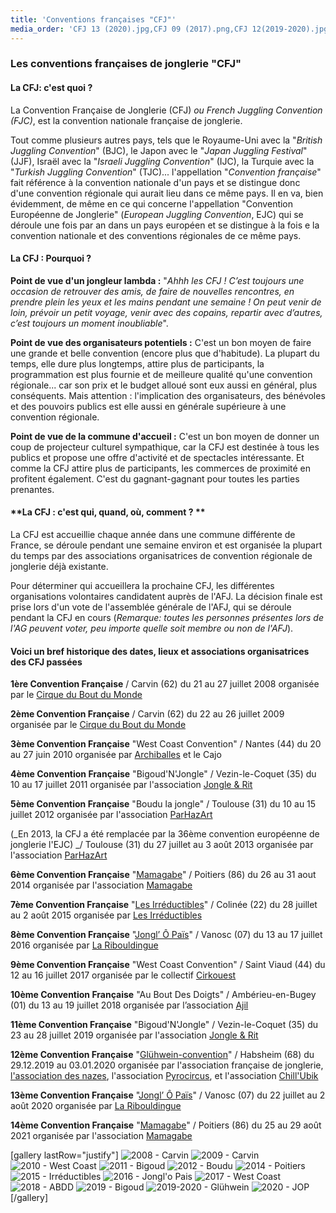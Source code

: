 ```yaml
---
title: 'Conventions françaises "CFJ"'
media_order: 'CFJ 13 (2020).jpg,CFJ 09 (2017).png,CFJ 12(2019-2020).jpg,CFJ 10(2018).jpg,CFJ 05 (2012).jpg,CFJ 08 (2016).jpg,CFJ 07(2015).jpg,CFJ 11 (2019).jpg,CFJ 06 (2014).jpg,CFJ 01(2008).jpg,CFJ 03(2010).jpg,CFJ 04 (2011).jpg,CFJ 02(2009).jpg'
---
```


### Les conventions françaises de jonglerie "CFJ"

#### **La CFJ: c'est quoi  ?**

La Convention Française de Jonglerie (CFJ) _ou French Juggling Convention (FJC)_, est la convention nationale française de jonglerie.

Tout comme plusieurs autres pays, tels que le Royaume-Uni avec la "_British Juggling Convention_" (BJC), le Japon avec le "_Japan Juggling Festival_" (JJF), Israël avec la "_Israeli Juggling Convention_" (IJC),  la Turquie avec la "_Turkish Juggling Convention_" (TJC)... l'appellation "_Convention française_" fait référence à la convention nationale d'un pays et se distingue donc d'une convention régionale qui aurait lieu dans ce même pays. 
Il en va, bien évidemment, de même en ce qui concerne l'appellation "Convention Européenne de Jonglerie" (_European Juggling Convention_, EJC) qui se déroule une fois par an dans un pays européen et se distingue à la fois e la convention nationale et des conventions régionales de ce même pays.
 
#### **La CFJ : Pourquoi ?**

**Point de vue d'un jongleur lambda :**
"_Ahhh les CFJ ! C’est toujours une occasion de retrouver des amis, de faire de nouvelles rencontres, en prendre plein les yeux et les mains pendant une semaine ! On peut venir de loin, prévoir un petit voyage, venir avec des copains, repartir avec d’autres, c’est toujours un moment inoubliable_".

**Point de vue des organisateurs potentiels :**
C'est un bon moyen de faire une grande et belle convention (encore plus que d'habitude). La plupart du temps, elle dure plus longtemps, attire plus de participants, la programmation est plus fournie et de meilleure qualité qu'une convention régionale... car son prix et le budget alloué sont eux aussi en général, plus conséquents. Mais attention : l'implication des organisateurs, des bénévoles et des pouvoirs publics est elle aussi en générale supérieure à une convention régionale.

**Point de vue de la commune d'accueil :**
C'est un bon moyen de donner un coup de projecteur culturel sympathique, car la CFJ est destinée à tous les publics et propose une offre d'activité et de spectacles intéressante. Et comme la CFJ attire plus de participants, les commerces de proximité en profitent également. C'est du gagnant-gagnant pour toutes les parties prenantes.

#### **La CFJ : c'est qui, quand, où, comment ?  **

La CFJ est accueillie chaque année dans une commune différente de France, se déroule pendant une semaine environ et est organisée la plupart du temps par des associations organisatrices de convention régionale de jonglerie déjà existante.

Pour déterminer qui accueillera la prochaine CFJ, les différentes organisations volontaires candidatent auprès de l'AFJ. La décision finale est prise lors d'un vote de l'assemblée générale de l'AFJ, qui se déroule pendant la CFJ en cours (_Remarque: toutes les personnes présentes lors de l'AG peuvent voter, peu importe quelle soit membre ou non de l'AFJ_).


#### **Voici un bref historique des dates, lieux et associations organisatrices des CFJ passées**

**1ère Convention Française** / Carvin (62)
du 21 au 27 juillet 2008
organisée par le [Cirque du Bout du Monde](http://lecirqueduboutdumonde.fr/) 

**2ème Convention Française** / Carvin (62)
du 22 au 26 juillet 2009
organisée par le [Cirque du Bout du Monde](http://lecirqueduboutdumonde.fr/)

**3ème Convention Française** "West Coast Convention" / Nantes (44)
du 20 au 27 juin 2010
organisée par [Archiballes](http://archiballes.free.fr/v2/?page=sommaire&id_rubrique=1) et le Cajo
	
**4ème Convention Française** "Bigoud'N'Jongle" / Vezin-le-Coquet (35)
du 10 au 17 juillet 2011 
organisée par l'association [Jongle & Rit](https://jongleetrit.wordpress.com/)

**5ème Convention Française** "Boudu la jongle" / Toulouse (31)
du 10 au 15 juillet 2012
organisée par l'association [ParHazArt](https://www.parhazart.org/)

(_En 2013, la CFJ a été remplacée par la 36ème convention européenne de jonglerie l'EJC) _/ Toulouse (31)
du 27 juillet au 3 août 2013
organisée par l'association [ParHazArt](https://www.parhazart.org/)
	
**6ème Convention Française** "[Mamagabe](http://assomamagabe.blogspot.com/)" / Poitiers (86)
du 26 au 31 aout 2014
organisée par l'association [Mamagabe](http://assomamagabe.blogspot.com/)

**7ème Convention Française** "[Les Irréductibles](https://www.facebook.com/pg/cnj2015/posts/)" / Colinée (22)
du 28 juillet au 2 août 2015
organisée par [Les Irréductibles](https://www.facebook.com/pg/cnj2015/posts/)

**8ème Convention Française** "[Jongl’ Ô Païs](https://fr-fr.facebook.com/login/?next=https%3A%2F%2Ffr-fr.facebook.com%2FJOP07690%2F)" / Vanosc (07)
du 13 au 17 juillet 2016
organisée par [La Ribouldingue](https://www.laribouldingue.com/)

**9ème Convention Française** "West Coast Convention" / Saint Viaud (44)
du 12 au 16 juillet 2017
organisée par le collectif [Cirkouest ](https://www.cirkouest.fr/)

**10ème Convention Française** "Au Bout Des Doigts" / Ambérieu-en-Bugey (01)
du 13 au 19 juillet 2018
organisée par l’association [Ajil](http://ajil-asso.fr/)

**11ème Convention Française** "Bigoud'N'Jongle" / Vezin-le-Coquet (35)
du 23 au 28 juillet 2019
organisée par l'association [Jongle & Rit](https://jongleetrit.wordpress.com/)

**12ème Convention Française** "[Glühwein-convention](https://assodesnazes.wixsite.com/cfj-gluhwein-2020)" / Habsheim (68)
du 29.12.2019 au 03.01.2020
organisée par l'association française de jonglerie, [l'association des nazes](https://www.les-nazes.com/), l'association [Pyrocircus](troupe-pyrocircus.fr), et l'association [Chill'Ubik](https://www.facebook.com/login/?next=https%3A%2F%2Fwww.facebook.com%2Fchillubik%2F%3F__xts__%255B%25C2%25AB0%25C2%25BB%255D%3D68...) 

**13ème Convention Française** "[Jongl’ Ô Païs](https://fr-fr.facebook.com/login/?next=https%3A%2F%2Ffr-fr.facebook.com%2FJOP07690%2F)" / Vanosc (07)
du 22 juillet au 2 août 2020
organisée par [La Ribouldingue](https://www.laribouldingue.com/)

**14ème Convention Française** "[Mamagabe](http://assomamagabe.blogspot.com/)" / Poitiers (86)
du 25 au 29 août 2021
organisée par l'association [Mamagabe](http://assomamagabe.blogspot.com/)

[gallery lastRow="justify"]
![2008 - Carvin](CFJ%2001%282008%29.jpg )
![2009 - Carvin](CFJ%2002%282009%29.jpg)
![2010 - West Coast](CFJ%2003%282010%29.jpg)
![2011 - Bigoud](CFJ%2004%20%282011%29.jpg )
![2012 - Boudu](CFJ%2005%20%282012%29.jpg )
![2014 - Poitiers](CFJ%2006%20%282014%29.jpg )
![2015 - Irréductibles](CFJ%2007%282015%29.jpg )
![2016 - Jongl'o Pais](CFJ%2008%20%282016%29.jpg )
![2017 - West Coast](CFJ%2009%20%282017%29.png )
![2018 - ABDD](CFJ%2010%282018%29.jpg )
![2019 - Bigoud](CFJ%2011%20%282019%29.jpg )
![2019-2020 - Glühwein](CFJ%2012%282019-2020%29.jpg )
![2020 - JOP](CFJ%2013%20%282020%29.jpg )
[/gallery]